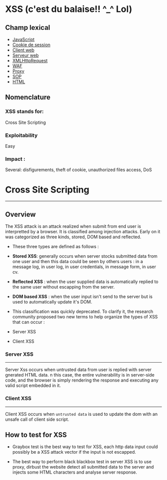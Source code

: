 # XSS (c'est du balaise!! ^_^ Lol)

## Champ lexical

* [JavaScript]()
* [Cookie de session]()
* [Client web]()
* [Serveur web]()
* [XMLHttpRequest]()
* [WAF]()
* [Proxy]()
* [SOP]()
* [HTML]()



## Nomenclature 
### XSS stands for:
Cross Site Scripting
### Exploitability
Easy 
### Impact : 
Several: disfigurements, theft of cookie, unauthorized files access, DoS 
# Cross Site Scripting 
-----
## Overview 
The XSS attack is an attack realized when submit from end user is interpretted by a browser.
It is classified among injection attacks.  Early on it was categorized as three kinds, stored, DOM based and reflected. 
* These three types are defined as follows :

 * __Stored XSS__: generally occurs when server stocks submitted data from one user and then this data could be seen by others users : in a message log, in user log, in user credentials, in message form, in user cv.

 * __Reflected XSS__ : when the user supplied data is automatically replied to the same user without escapping from the server. 

 * __DOM based XSS__ : when the user input isn't send to the server but is used to automatically update it's DOM.

* This classification was quickly deprecated. To clarify it, the research community proposed two new terms to help organize the types of XSS that can occur :
 * Server XSS
 * Client XSS

### Server XSS 
---
Server Xss occurs when untrusted data from user is replied with server gnerated HTML data. n this case, the entire vulnerability is in server-side code, and the browser is simply rendering the response and executing any valid script embedded in it.

### Client XSS
----
Client XSS occurs when `untrusted data` is used to update the dom with an unsafe call of client side script. 

## How to test for XSS 
* Graybox test is the best way to test for XSS, each http data input could possibly be a XSS attack vector if the input is not escapped. 

* The best way to perform black blackbox test in server XSS is to use proxy, dirbust the website detect all submitted data to the server and injects some HTML characters and analyse server response. 


 
